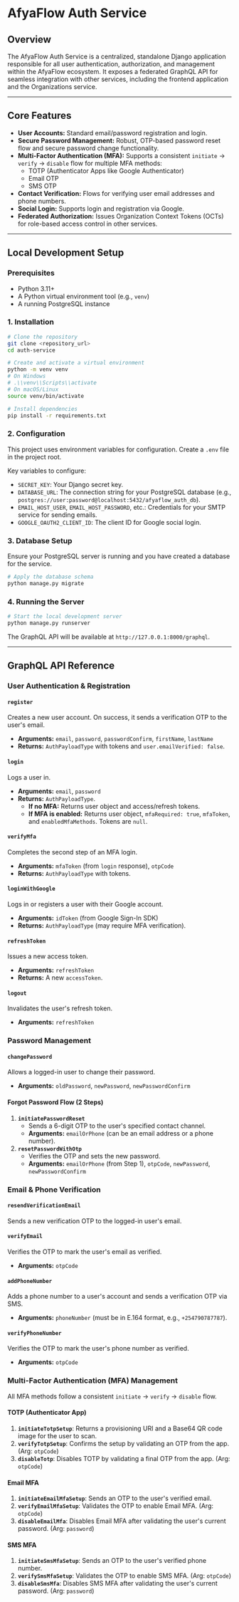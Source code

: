 # AfyaFlow Auth Service

## Overview

The AfyaFlow Auth Service is a centralized, standalone Django application responsible for all user authentication, authorization, and management within the AfyaFlow ecosystem. It exposes a federated GraphQL API for seamless integration with other services, including the frontend application and the Organizations service.

---

## Core Features

-   **User Accounts:** Standard email/password registration and login.
-   **Secure Password Management:** Robust, OTP-based password reset flow and secure password change functionality.
-   **Multi-Factor Authentication (MFA):** Supports a consistent `initiate` -> `verify` -> `disable` flow for multiple MFA methods:
    -   TOTP (Authenticator Apps like Google Authenticator)
    -   Email OTP
    -   SMS OTP
-   **Contact Verification:** Flows for verifying user email addresses and phone numbers.
-   **Social Login:** Supports login and registration via Google.
-   **Federated Authorization:** Issues Organization Context Tokens (OCTs) for role-based access control in other services.

---

## Local Development Setup

### Prerequisites

-   Python 3.11+
-   A Python virtual environment tool (e.g., `venv`)
-   A running PostgreSQL instance

### 1. Installation

```bash
# Clone the repository
git clone <repository_url>
cd auth-service

# Create and activate a virtual environment
python -m venv venv
# On Windows
# .\\venv\\Scripts\\activate
# On macOS/Linux
source venv/bin/activate

# Install dependencies
pip install -r requirements.txt
```

### 2. Configuration

This project uses environment variables for configuration. Create a `.env` file in the project root. 

Key variables to configure:
-   `SECRET_KEY`: Your Django secret key.
-   `DATABASE_URL`: The connection string for your PostgreSQL database (e.g., `postgres://user:password@localhost:5432/afyaflow_auth_db`).
-   `EMAIL_HOST_USER`, `EMAIL_HOST_PASSWORD`, etc.: Credentials for your SMTP service for sending emails.
-   `GOOGLE_OAUTH2_CLIENT_ID`: The client ID for Google social login.

### 3. Database Setup

Ensure your PostgreSQL server is running and you have created a database for the service.

```bash
# Apply the database schema
python manage.py migrate
```

### 4. Running the Server

```bash
# Start the local development server
python manage.py runserver
```
The GraphQL API will be available at `http://127.0.0.1:8000/graphql`.

---

## GraphQL API Reference

### User Authentication & Registration

#### `register`
Creates a new user account. On success, it sends a verification OTP to the user's email.
-   **Arguments:** `email`, `password`, `passwordConfirm`, `firstName`, `lastName`
-   **Returns:** `AuthPayloadType` with tokens and `user.emailVerified: false`.

#### `login`
Logs a user in.
-   **Arguments:** `email`, `password`
-   **Returns:** `AuthPayloadType`.
    -   **If no MFA:** Returns user object and access/refresh tokens.
    -   **If MFA is enabled:** Returns user object, `mfaRequired: true`, `mfaToken`, and `enabledMfaMethods`. Tokens are `null`.

#### `verifyMfa`
Completes the second step of an MFA login.
-   **Arguments:** `mfaToken` (from `login` response), `otpCode`
-   **Returns:** `AuthPayloadType` with tokens.

#### `loginWithGoogle`
Logs in or registers a user with their Google account.
-   **Arguments:** `idToken` (from Google Sign-In SDK)
-   **Returns:** `AuthPayloadType` (may require MFA verification).

#### `refreshToken`
Issues a new access token.
-   **Arguments:** `refreshToken`
-   **Returns:** A new `accessToken`.

#### `logout`
Invalidates the user's refresh token.
-   **Arguments:** `refreshToken`

### Password Management

#### `changePassword`
Allows a logged-in user to change their password.
-   **Arguments:** `oldPassword`, `newPassword`, `newPasswordConfirm`

#### Forgot Password Flow (2 Steps)

1.  **`initiatePasswordReset`**
    -   Sends a 6-digit OTP to the user's specified contact channel.
    -   **Arguments:** `emailOrPhone` (can be an email address or a phone number).
2.  **`resetPasswordWithOtp`**
    -   Verifies the OTP and sets the new password.
    -   **Arguments:** `emailOrPhone` (from Step 1), `otpCode`, `newPassword`, `newPasswordConfirm`

### Email & Phone Verification

#### `resendVerificationEmail`
Sends a new verification OTP to the logged-in user's email.

#### `verifyEmail`
Verifies the OTP to mark the user's email as verified.
-   **Arguments:** `otpCode`

#### `addPhoneNumber`
Adds a phone number to a user's account and sends a verification OTP via SMS.
-   **Arguments:** `phoneNumber` (must be in E.164 format, e.g., `+254790787787`).

#### `verifyPhoneNumber`
Verifies the OTP to mark the user's phone number as verified.
-   **Arguments:** `otpCode`

### Multi-Factor Authentication (MFA) Management

All MFA methods follow a consistent `initiate` -> `verify` -> `disable` flow.

#### TOTP (Authenticator App)
1.  **`initiateTotpSetup`**: Returns a provisioning URI and a Base64 QR code image for the user to scan.
2.  **`verifyTotpSetup`**: Confirms the setup by validating an OTP from the app. (Arg: `otpCode`)
3.  **`disableTotp`**: Disables TOTP by validating a final OTP from the app. (Arg: `otpCode`)

#### Email MFA
1.  **`initiateEmailMfaSetup`**: Sends an OTP to the user's verified email.
2.  **`verifyEmailMfaSetup`**: Validates the OTP to enable Email MFA. (Arg: `otpCode`)
3.  **`disableEmailMfa`**: Disables Email MFA after validating the user's current password. (Arg: `password`)

#### SMS MFA
1.  **`initiateSmsMfaSetup`**: Sends an OTP to the user's verified phone number.
2.  **`verifySmsMfaSetup`**: Validates the OTP to enable SMS MFA. (Arg: `otpCode`)
3.  **`disableSmsMfa`**: Disables SMS MFA after validating the user's current password. (Arg: `password`)
